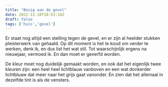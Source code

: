 ```yaml
---
title: "Bezig aan de gevel"
date: 2022-12-18T18:53:14Z
draft: false
tags: ['huis','gevel']
---
```


Er staat nog altijd een stelling tegen de gevel, en er zijn al heelder stukken pleisterwerk van gehaald. Op dit moment is het te koud om verder te werken, denk ik, en dus list het wat stil. Tot waarschijnlijk ergens na nieuwjaar, vermoed ik. En dan moet er geverfd worden. 

De kleur moet nog duidelijk gemaakt worden, en ook dat het eigenlijk twee kleuren zijn: een heel heel lichtblauw vanboven en een wat donkerder lichtbluaw dat meer naar het grijs gaat vanonder. En zien dat het allemaal in dezelfde tint is als de vensters. 